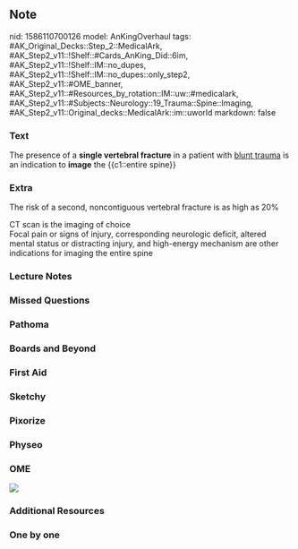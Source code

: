 ## Note
nid: 1586110700126
model: AnKingOverhaul
tags: #AK_Original_Decks::Step_2::MedicalArk, #AK_Step2_v11::!Shelf::#Cards_AnKing_Did::6im, #AK_Step2_v11::!Shelf::IM::no_dupes, #AK_Step2_v11::!Shelf::IM::no_dupes::only_step2, #AK_Step2_v11::#OME_banner, #AK_Step2_v11::#Resources_by_rotation::IM::uw::#medicalark, #AK_Step2_v11::#Subjects::Neurology::19_Trauma::Spine::Imaging, #AK_Step2_v11::Original_decks::MedicalArk::im::uworld
markdown: false

### Text
The presence of a <b>single vertebral fracture</b> in a patient
with <u>blunt trauma</u> is an indication to <b>image</b> the
{{c1::entire spine}}

### Extra
The risk of a second, noncontiguous vertebral fracture is as high
as 20%
<div>
  CT scan is the imaging of choice
</div>
<div>
  Focal pain or signs of injury, corresponding neurologic deficit,
  altered mental status or distracting injury, and high-energy
  mechanism are other indications for imaging the entire spine
</div>

### Lecture Notes


### Missed Questions


### Pathoma


### Boards and Beyond


### First Aid


### Sketchy


### Pixorize


### Physeo


### OME
<div class="ome-widget">
  <a href="https://onlinemeded.org?ref=anki"><img src=
  "_OME_AnkiFlashcards_General_3.png"></a>
</div>

### Additional Resources


### One by one

